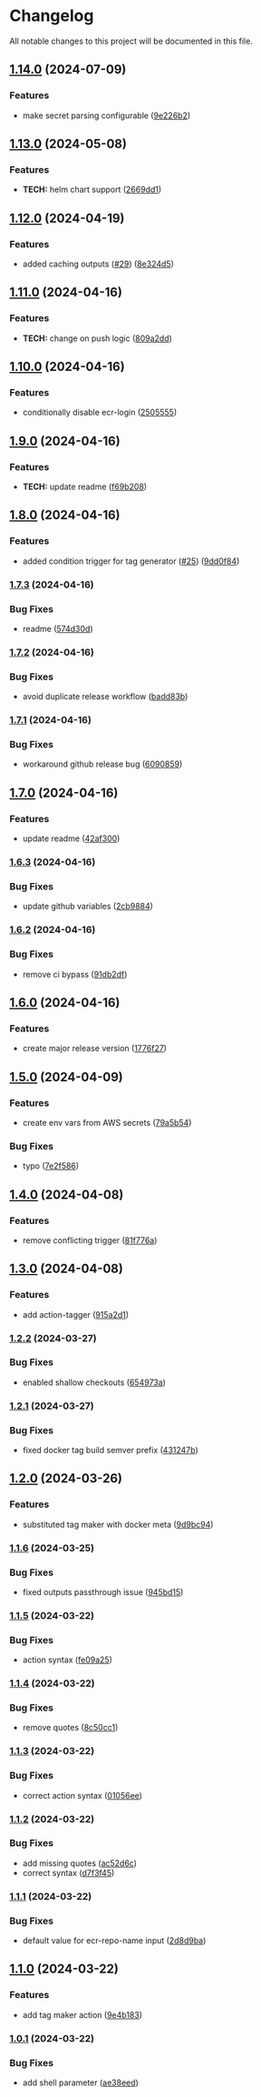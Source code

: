 # Changelog

All notable changes to this project will be documented in this file.

## [1.14.0](https://github.com/hey-car/action-bootstrap/compare/v1.13.0...v1.14.0) (2024-07-09)


### Features

* make secret parsing configurable ([9e226b2](https://github.com/hey-car/action-bootstrap/commit/9e226b2ba5765c45d4e68fa08a3e57f5dd1cd731))

## [1.13.0](https://github.com/hey-car/action-bootstrap/compare/v1.12.0...v1.13.0) (2024-05-08)


### Features

* **TECH:** helm chart support ([2669dd1](https://github.com/hey-car/action-bootstrap/commit/2669dd1042e2e006aeb4fdec359d7a5ab7c8d80b))

## [1.12.0](https://github.com/hey-car/action-bootstrap/compare/v1.11.0...v1.12.0) (2024-04-19)


### Features

* added caching outputs ([#29](https://github.com/hey-car/action-bootstrap/issues/29)) ([8e324d5](https://github.com/hey-car/action-bootstrap/commit/8e324d5766274914815f045e42774cb36602e183))

## [1.11.0](https://github.com/hey-car/action-bootstrap/compare/v1.10.0...v1.11.0) (2024-04-16)


### Features

* **TECH:** change on push logic ([809a2dd](https://github.com/hey-car/action-bootstrap/commit/809a2dd16720fa12bb9f91c96e79d2d601b8757c))

## [1.10.0](https://github.com/hey-car/action-bootstrap/compare/v1.9.0...v1.10.0) (2024-04-16)


### Features

* conditionally disable ecr-login ([2505555](https://github.com/hey-car/action-bootstrap/commit/2505555319e6cf01ff2201195bee5e685bd636a6))

## [1.9.0](https://github.com/hey-car/action-bootstrap/compare/v1.8.0...v1.9.0) (2024-04-16)


### Features

* **TECH:** update readme ([f69b208](https://github.com/hey-car/action-bootstrap/commit/f69b2083bfc999ae8a24457882527a7f703ddb61))

## [1.8.0](https://github.com/hey-car/action-bootstrap/compare/v1.7.3...v1.8.0) (2024-04-16)


### Features

* added condition trigger for tag generator ([#25](https://github.com/hey-car/action-bootstrap/issues/25)) ([9dd0f84](https://github.com/hey-car/action-bootstrap/commit/9dd0f8440769f707992d2a4b7edffc39ede8f18a))

### [1.7.3](https://github.com/hey-car/action-bootstrap/compare/v1.7.2...v1.7.3) (2024-04-16)


### Bug Fixes

* readme ([574d30d](https://github.com/hey-car/action-bootstrap/commit/574d30d9d4ebde4e196cd8378cc52d5a678320c4))

### [1.7.2](https://github.com/hey-car/action-bootstrap/compare/v1.7.1...v1.7.2) (2024-04-16)


### Bug Fixes

* avoid duplicate release workflow ([badd83b](https://github.com/hey-car/action-bootstrap/commit/badd83bd27d2519569ae425491f3d0c49a7ec39c))

### [1.7.1](https://github.com/hey-car/action-bootstrap/compare/v1.7.0...v1.7.1) (2024-04-16)


### Bug Fixes

* workaround github release bug ([6090859](https://github.com/hey-car/action-bootstrap/commit/609085902b6a278fec6451f2d40705a4988a3257))

## [1.7.0](https://github.com/hey-car/action-bootstrap/compare/v1.6.3...v1.7.0) (2024-04-16)


### Features

* update readme ([42af300](https://github.com/hey-car/action-bootstrap/commit/42af3003c7a80195af77d180ea7fc4da0238f13f))

### [1.6.3](https://github.com/hey-car/action-bootstrap/compare/v1.6.2...v1.6.3) (2024-04-16)


### Bug Fixes

* update github variables ([2cb9884](https://github.com/hey-car/action-bootstrap/commit/2cb98843ca61357ffa6a96afdd952e87e0f67abf))

### [1.6.2](https://github.com/hey-car/action-bootstrap/compare/v1.6.1...v1.6.2) (2024-04-16)


### Bug Fixes

* remove ci bypass ([91db2df](https://github.com/hey-car/action-bootstrap/commit/91db2dfbe7dfd307ddde8278c6932f4c967fc833))

## [1.6.0](https://github.com/hey-car/action-bootstrap/compare/v1.5.0...v1.6.0) (2024-04-16)


### Features

* create major release version ([1776f27](https://github.com/hey-car/action-bootstrap/commit/1776f27e93c57bc967f40262b86c854e8fe237ff))

## [1.5.0](https://github.com/hey-car/action-bootstrap/compare/v1.4.0...v1.5.0) (2024-04-09)


### Features

* create env vars from AWS secrets ([79a5b54](https://github.com/hey-car/action-bootstrap/commit/79a5b547529f0d3626e19156da5b794ddd75c7a1))


### Bug Fixes

* typo ([7e2f586](https://github.com/hey-car/action-bootstrap/commit/7e2f58672b9e3798b6ff914aaeb205764889bd0d))

## [1.4.0](https://github.com/hey-car/action-bootstrap/compare/v1.3.0...v1.4.0) (2024-04-08)


### Features

* remove conflicting trigger ([81f776a](https://github.com/hey-car/action-bootstrap/commit/81f776a9a58f453992d451bde6334e4f8c9532d8))

## [1.3.0](https://github.com/hey-car/action-bootstrap/compare/v1.2.3...v1.3.0) (2024-04-08)


### Features

* add action-tagger ([915a2d1](https://github.com/hey-car/action-bootstrap/commit/915a2d1060a34af65a4debe441e0b7768101385b))

### [1.2.2](https://github.com/hey-car/action-bootstrap/compare/v1.2.1...v1.2.2) (2024-03-27)


### Bug Fixes

* enabled shallow checkouts ([654973a](https://github.com/hey-car/action-bootstrap/commit/654973a2b4bf08449bfb1a34a371f0603a66ed0e))

### [1.2.1](https://github.com/hey-car/action-bootstrap/compare/v1.2.0...v1.2.1) (2024-03-27)


### Bug Fixes

* fixed docker tag build semver prefix ([431247b](https://github.com/hey-car/action-bootstrap/commit/431247b9c8930ebd31d79289fe267ddada0275a7))

## [1.2.0](https://github.com/hey-car/action-bootstrap/compare/v1.1.6...v1.2.0) (2024-03-26)


### Features

* substituted tag maker with docker meta ([9d9bc94](https://github.com/hey-car/action-bootstrap/commit/9d9bc94f2022896a99751b02d6f05c5be738f81d))

### [1.1.6](https://github.com/hey-car/action-bootstrap/compare/v1.1.5...v1.1.6) (2024-03-25)


### Bug Fixes

* fixed outputs passthrough issue ([945bd15](https://github.com/hey-car/action-bootstrap/commit/945bd158a2e2d665e1956f7dbdf2c89aa8760ad7))

### [1.1.5](https://github.com/hey-car/action-bootstrap/compare/v1.1.4...v1.1.5) (2024-03-22)


### Bug Fixes

* action syntax ([fe09a25](https://github.com/hey-car/action-bootstrap/commit/fe09a254e3ce06733f21d17a80cfd445de2f6434))

### [1.1.4](https://github.com/hey-car/action-bootstrap/compare/v1.1.3...v1.1.4) (2024-03-22)


### Bug Fixes

* remove quotes ([8c50cc1](https://github.com/hey-car/action-bootstrap/commit/8c50cc1e2556661c02738504a7418f3bf205e6f2))

### [1.1.3](https://github.com/hey-car/action-bootstrap/compare/v1.1.2...v1.1.3) (2024-03-22)


### Bug Fixes

* correct action syntax ([01056ee](https://github.com/hey-car/action-bootstrap/commit/01056ee1f68e61d4be91d5f766ffde57a6c7cfce))

### [1.1.2](https://github.com/hey-car/action-bootstrap/compare/v1.1.1...v1.1.2) (2024-03-22)


### Bug Fixes

* add missing quotes ([ac52d6c](https://github.com/hey-car/action-bootstrap/commit/ac52d6cc7f4e127d8d4503ea74375be52a7ad0a3))
* correct syntax ([d7f3f45](https://github.com/hey-car/action-bootstrap/commit/d7f3f451c23f23f0e2c1e0898b23dd1e4f80117d))

### [1.1.1](https://github.com/hey-car/action-bootstrap/compare/v1.1.0...v1.1.1) (2024-03-22)


### Bug Fixes

* default value for ecr-repo-name input ([2d8d9ba](https://github.com/hey-car/action-bootstrap/commit/2d8d9ba6f6a9ec83b421ffaa042f8473b38447c6))

## [1.1.0](https://github.com/hey-car/action-bootstrap/compare/v1.0.1...v1.1.0) (2024-03-22)


### Features

* add tag maker action ([9e4b183](https://github.com/hey-car/action-bootstrap/commit/9e4b183d0ad672963c5fc25ccecb7d35a9ae97a1))

### [1.0.1](https://github.com/hey-car/action-bootstrap/compare/v1.0.0...v1.0.1) (2024-03-22)


### Bug Fixes

* add shell parameter ([ae38eed](https://github.com/hey-car/action-bootstrap/commit/ae38eed1fcf0ba5d10d0838f8cbc8de4ddf477bf))
